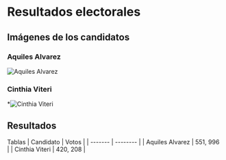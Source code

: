 # Resultados electorales 

## Imágenes de los candidatos
### Aquiles Alvarez
![Aquiles Alvarez](/ruta/a/la/https://www.google.com/search?q=aquiles+alvarez&sxsrf=AJOqlzUH7wnJGKKV934l9aRW81ZG4tUBpQ:1676007812365&source=lnms&tbm=isch&sa=X&ved=2ahUKEwiy0a_Sn4r9AhXypYQIHe9jC-4Q_AUoAXoECAEQAw&biw=1707&bih=797&dpr=1.13#imgrc=9tmlMsTOCYqfrM)
### Cinthia Viteri
*![Cinthia Viteri](/ruta/a/la/imagen.jpg)

## Resultados 

Tablas 
| Candidato | Votos   |
| ------- | -------- |
| Aquiles Alvarez  | 551, 996   |
| Cinthia Viteri   | 420, 208   |
